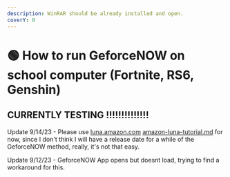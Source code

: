 ```yaml
---
description: WinRAR should be already installed and open.
coverY: 0
---
```


# 🟢 How to run GeforceNOW on school computer (Fortnite, RS6, Genshin)

## CURRENTLY TESTING ‼‼‼‼‼‼‼

Update 9/14/23 - Please use [luna.amazon.com](https://luna.amazon.com) [amazon-luna-tutorial.md](../list-of-websites/amazon-luna-tutorial.md "mention") for now, since I don't think I will have a release date for a while of the GeforceNOW method, really, it's not that easy.

Update 9/12/23 - GeforceNOW App opens but doesnt load, trying to find a workaround for this.
